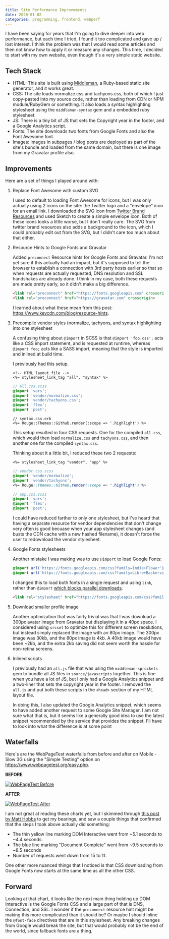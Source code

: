 ```yaml
---
title: Site Performance Improvements
date: 2020-01-02
categories: programming, frontend, webperf
---
```


I have been saying for years that I'm going to dive deeper into web performance, but each time I
tried, I found it too complicated and gave up / lost interest. I think the problem was that I would
read some articles and then not know how to apply it or measure any changes. This time,
I decided to start with my own website, even though it's a very simple static website.

## Tech Stack

- HTML: This site is built using [Middleman](http://middlemanapp.com/), a Ruby-based static site
generator, and it works great.
- CSS: The site loads normalize.css and tachyons.css, both of which I just
copy-pasted into my source code, rather than loading from CDN or NPM module/RubyGem or something.
It also loads a syntax highlighting stylesheet using the `middleman-syntax` gem and a embedded ruby
stylesheet.
- JS: There is a tiny bit of JS that sets the Copyright year in the footer, and a Google Analytics
script.
- Fonts: The site downloads two fonts from Google Fonts and also the Font Awesome font.
- Images: Images in subpages / blog posts are deployed as part of the site's bundle and loaded from
the same domain, but there is one image from my Gravatar profile also.

## Improvements

Here are a set of things I played around with:

1. Replace Font Awesome with custom SVG

    I used to default to loading Font Awesome for icons, but I was only actually using 2 icons on the site:
    the Twitter logo and a "envelope" icon for an email link. I downloaded the SVG icon from [Twitter Brand Resources][2]
    and used Sketch to create a simple envelope icon. Both of these icons looks a little worse, but I don't really care. The SVG from twitter brand
    resources also adds a background to the icon, which I could probably edit out from the SVG, but I didn't care too much about that either.
1. Resource Hints to Google Fonts and Gravatar

    Added `preconnect` Resource hints for Google Fonts and Gravatar. I'm not yet sure if this actually
    had an impact, but it's supposed to tell the browser to establish a connection with 3rd party
    hosts earlier so that so when requests are actually requested, DNS resolution and SSL handshakes
    are already done. I think in my case, both these requests are made pretty early, so it didn't make
    a big difference.

    ```html
    <link rel="preconnect" href="https://fonts.googleapis.com" crossorigin>
    <link rel="preconnect" href="https://gravatar.com" crossorigin>
    ```

    I learned about what these mean from this post: <https://www.keycdn.com/blog/resource-hints>.
1. Precompile vendor styles (normalize, tachyons, and syntax highlighting into one stylesheet

    A confusing thing about `@import` in SCSS is that `@import 'foo.css';` acts like a CSS
    import statement, and is requested at runtime, whereas `@import foo;` acts like a SASS
    import, meaning that the style is imported and inlined at build time.

    I previously had this setup.

    ```erb
    <!-- HTML layout file -->
    <%= stylesheet_link_tag "all", "syntax" %>
    ```

    ```scss
    // all.css.scss
    @import 'vars';
    @import 'vendor/normalize.css';
    @import 'vendor/tachyons.css';
    @import 'flex';
    @import 'post';
    ```

    ```erb
    // syntax.css.erb
    <%= Rouge::Themes::Github.render(:scope => '.highlight') %>
    ```

    This setup resulted in four CSS requests. One for the compiled `all.css`, which would
    then load `normalize.css` and `tachyons.css`, and then another one for the compiled `syntax.css`.

    Thinking about it a little bit, I reduced these two 2 requests:

    ```erb
    <%= stylesheet_link_tag "vendor", "app" %>
    ```

    ```scss
    // vendor.css.scss
    @import 'vendor/normalize';
    @import 'vendor/tachyons';
    <%= Rouge::Themes::Github.render(:scope => '.highlight') %>
    ```

    ```scss
    // app.css.scss
    @import 'vars';
    @import 'flex';
    @import 'post';
    ```

    I could have reduced farther to only one stylesheet, but I've heard that having a separate
    resource for vendor dependencies that don't change very often is good becuase when your app
    stylesheet changes (and busts the CDN cache with a new hashed filename), it doesn't force
    the user to redownload the vendor stylesheet.

1. Google Fonts stylesheets

    Another mistake I was making was to use `@import` to load Google Fonts:

    ```css
    @import url('https://fonts.googleapis.com/css?family=Indie+Flower');
    @import url('https://fonts.googleapis.com/css?family=Libre+Baskerville');
    ```

    I changed this to load both fonts in a single request and using `link`, rather than `@import`
    [which blocks parallel downloads][3].

    ```html
    <link rel="stylesheet" href="https://fonts.googleapis.com/css?family=Indie+Flower|Libre+Baskerville">
    ```

1. Download smaller profile image

    Another optimization that was fairly trivial was that I was download a 300px avatar image from Gravatar
    but displaying it in a 40px space. I considered using `srcset` to optimize this for different
    screen reoslutions, but instead simply replaced the image with an 80px image. The 300px image was 30kb,
    and the 80px image is 4kb. A 40kb image would have been ~2kb, and the extra 2kb saving did not seem
    worth the hassle for non-retina screens.

1. Inlined scripts

    I previously had an `all.js` file that was using the `middleman-sprockets` gem to bundle all JS files
    in `source/javascripts` together. This is fine when you have a lot of JS, but I only had a Google
    Analytics snippet and a two-liner that sets the copyright year in the footer. I removed the `all.js`
    and put both these scripts in the `<head>` section of my HTML layout file.

    In doing this, I also updated the Google Analytics snippet, which seems to have added another request
    to some Google Site Manager. I am not sure what that is, but it seems like a generally good idea
    to use the latest snippet recommended by the service that provides the snippet. I'll have to look
    into what the difference is at some point

## Waterfalls

Here's are the WebPageTest waterfalls from before and after on Mobile - Slow 3G using the "Simple Testing"
option on <https://www.webpagetest.org/easy.php>.

**BEFORE**

[![WebPageTest Before](/images/mehulkar-webperf-before.png)](/images/mehulkar-webperf-before.png)

**AFTER**

[![WebPageTest After](/images/mehulkar-webperf-after.png)](/images/mehulkar-webperf-after.png)

I am not great at reading these charts yet, but I skimmed through [this post by Matt Hobbs][4] to
get my bearings, and saw a couple things that confirmed that the steps I took above actually did
something:

- The thin yellow line marking DOM Interactive went from ~5.1 seconds to ~4.4 seconds.
- The blue line marking "Document Complete" went from ~9.5 seconds to ~8.5 seconds
- Number of requests went down from 15 to 11.

One other more nuanced things that I noticed is that CSS downloading from Google Fonts now starts
at the same time as all the other CSS.

## Forward

Looking at that chart, it looks like the next main thing holding up DOM Interactive is the Google Fonts
CSS and a large part of that is DNS, Connection, and SSL. I wonder if the `preconnect` resource hint
might be making this more complicated than it should be? Or maybe I should inline the `@font-face`
directives that are in this stylesheet. Any breaking changes from Google would break the site, but
that would probably not be the end of the world, since fallback fonts are a thing.


[2]: https://about.twitter.com/en_us/company/brand-resources.html
[3]: https://www.keycdn.com/blog/css-performance
[4]: https://nooshu.github.io/blog/2019/10/02/how-to-read-a-wpt-waterfall-chart/
